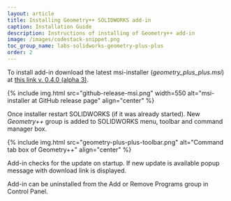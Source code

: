 ```yaml
---
layout: article
title: Installing Geometry++ SOLIDWORKS add-in
caption: Installation Guide
description: Instructions of installing of Geometry++ add-in
image: /images/codestack-snippet.png
toc_group_name: labs-solidworks-geometry-plus-plus
order: 2
---
```

To install add-in download the latest msi-installer (*geometry_plus_plus.msi*) at [this link v. 0.4.0 (alpha 3)](https://github.com/codestackdev/geometry-plus-plus/releases/tag/alpha3).

{% include img.html src="github-release-msi.png" width=550 alt="msi-installer at GitHub release page" align="center" %}

Once installer restart SOLIDWORKS (if it was already started). New *Geometry++* group is added to SOLIDWORKS menu, toolbar and command manager box.

{% include img.html src="geometry-plus-plus-toolbar.png" alt="Command tab box of Geometry++" align="center" %}

Add-in checks for the update on startup. If new update is available popup message with download link is displayed.

Add-in can be uninstalled from the Add or Remove Programs group in Control Panel.